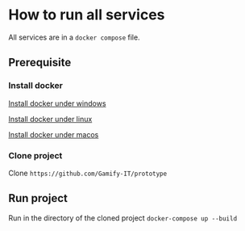 # How to run all services

All services are in a `docker compose` file.

## Prerequisite

### Install docker

[Install docker under windows](https://docs.docker.com/desktop/windows/install/)

[Install docker under linux](https://docs.docker.com/desktop/linux/install/)

[Install docker under macos](https://docs.docker.com/desktop/mac/install/)

### Clone project

Clone `https://github.com/Gamify-IT/prototype`

## Run project

Run in the directory of the cloned project `docker-compose up --build`
